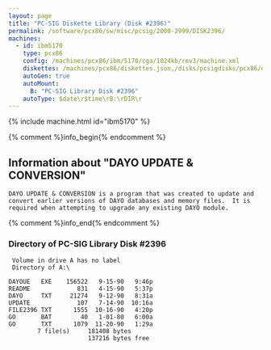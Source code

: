 ```yaml
---
layout: page
title: "PC-SIG Diskette Library (Disk #2396)"
permalink: /software/pcx86/sw/misc/pcsig/2000-2999/DISK2396/
machines:
  - id: ibm5170
    type: pcx86
    config: /machines/pcx86/ibm/5170/cga/1024kb/rev3/machine.xml
    diskettes: /machines/pcx86/diskettes.json,/disks/pcsigdisks/pcx86/diskettes.json
    autoGen: true
    autoMount:
      B: "PC-SIG Library Disk #2396"
    autoType: $date\r$time\rB:\rDIR\r
---
```


{% include machine.html id="ibm5170" %}

{% comment %}info_begin{% endcomment %}

## Information about "DAYO UPDATE & CONVERSION"

    DAYO UPDATE & CONVERSION is a program that was created to update and
    convert earlier versions of DAYO databases and memory files.  It is
    required when attempting to upgrade any existing DAYO module.
{% comment %}info_end{% endcomment %}


### Directory of PC-SIG Library Disk #2396

     Volume in drive A has no label
     Directory of A:\

    DAYOUE   EXE    156522   9-15-90   9:46p
    README             831   4-15-90   5:37p
    DAYO     TXT     21274   9-12-90   8:31a
    UPDATE             107   7-14-90  10:16a
    FILE2396 TXT      1555  10-16-90   4:20p
    GO       BAT        40   1-01-80   6:00a
    GO       TXT      1079  11-20-90   1:29a
            7 file(s)     181408 bytes
                          137216 bytes free
